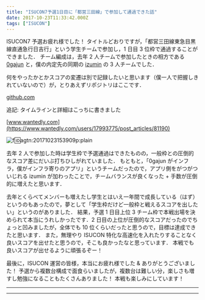 ```yaml
---
title: "ISUCON7予選1日目に「都営三田線」で参加して通過できた話"
date: 2017-10-23T11:33:42.000Z
tags: ["ISUCON"]
---
```


ISUCON7 予選お疲れ様でした！
タイトルどおりですが，「都営三田線東急目黒線直通急行日吉行」という学生チームで参加し，1 日目 3 位枠で通過することができました．
チーム編成は，去年 2 人チームで参加したときの相方である [0gajun](https://github.com/0gajun) と，僕の内定先の同期の [izumin](https://github.com/izumin5210) の 3 人チームでした．

何をやったかとかスコアの変遷は別で記録したいと思います（僕一人で把握しきれていないので）が，とりあえずリポジトリはここです．

[github.com](https://github.com/agatan/ISUCON7-qualify)

追記: タイムラインと詳細はこっちに書きました

[www.wantedly.com](https://www.wantedly.com/users/17993775/post_articles/81190)

![f:id:agtn:20171023153909p:plain](/i/20171023153909.png "f:id:agtn:20171023153909p:plain")

去年 2 人で参加した時は学生枠で予選通過はできたものの，一般枠との圧倒的なスコア差にだいぶ打ちひしがれていました．
もともと，「0gajun がインフラ，僕がインフラ寄りのアプリ」というチームだったので，アプリ側をがつがついじれる izumin が加わったことで，チームバランスが良くなった + 手数が圧倒的に増えたと思います．

去年とくらべてメンバーも増えたし学生とはいえ一年間で成長している（はず）というのもあったので，夢として「学生枠だけど一般枠と戦えるスコアを出したい」というのがありました．
結果，予選 1 日目上位 3 チーム枠で本戦出場を決められて本当にうれしかったです．2 日目の上位が圧倒的なスコアだったのでちょっと凹みましたが，全体でも 10 位くらいだったと思うので，目標は達成できたと思います．
また，無理やり ISUCON 特化な高速化を入れたりすることなく良いスコアを出せたと思うので，そこも良かったなと思っています．
本戦でも良いスコアが出せるように頑張るぞー！

最後に，ISUCON 運営の皆様，本当にお疲れ様でした & ありがとうございました！
予選から複数台構成で面食らいましたが，複数台は難しい分，楽しさも増すし勉強になることもたくさんありました！
本戦も楽しみにしています！

---

---
